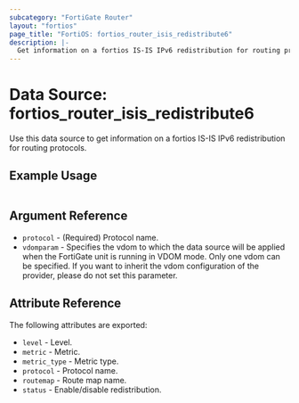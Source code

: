 ```yaml
---
subcategory: "FortiGate Router"
layout: "fortios"
page_title: "FortiOS: fortios_router_isis_redistribute6"
description: |-
  Get information on a fortios IS-IS IPv6 redistribution for routing protocols.
---
```


# Data Source: fortios_router_isis_redistribute6
Use this data source to get information on a fortios IS-IS IPv6 redistribution for routing protocols.


## Example Usage

```hcl

```

## Argument Reference

* `protocol` - (Required) Protocol name.
* `vdomparam` - Specifies the vdom to which the data source will be applied when the FortiGate unit is running in VDOM mode. Only one vdom can be specified. If you want to inherit the vdom configuration of the provider, please do not set this parameter.

## Attribute Reference

The following attributes are exported:

* `level` - Level.
* `metric` - Metric.
* `metric_type` - Metric type.
* `protocol` - Protocol name.
* `routemap` - Route map name.
* `status` - Enable/disable redistribution.

